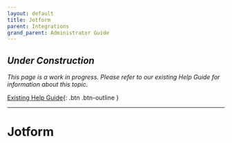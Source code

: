 ```yaml
---
layout: default
title: Jotform
parent: Integrations
grand_parent: Administrator Guide
---
```


## *Under Construction*

*This page is a work in progress. Please refer to our existing Help Guide for information about this topic.*

[Existing Help Guide](https://help.pozi.com/search?query=jotform){: .btn .btn-outline }

---

# Jotform
